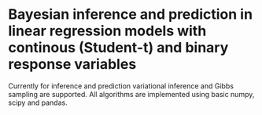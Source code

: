 # Bayesian inference and prediction in linear regression models with continous (Student-t) and binary response variables

Currently for inference and prediction variational inference and Gibbs sampling are supported. All algorithms are implemented using basic numpy, scipy and pandas.    
